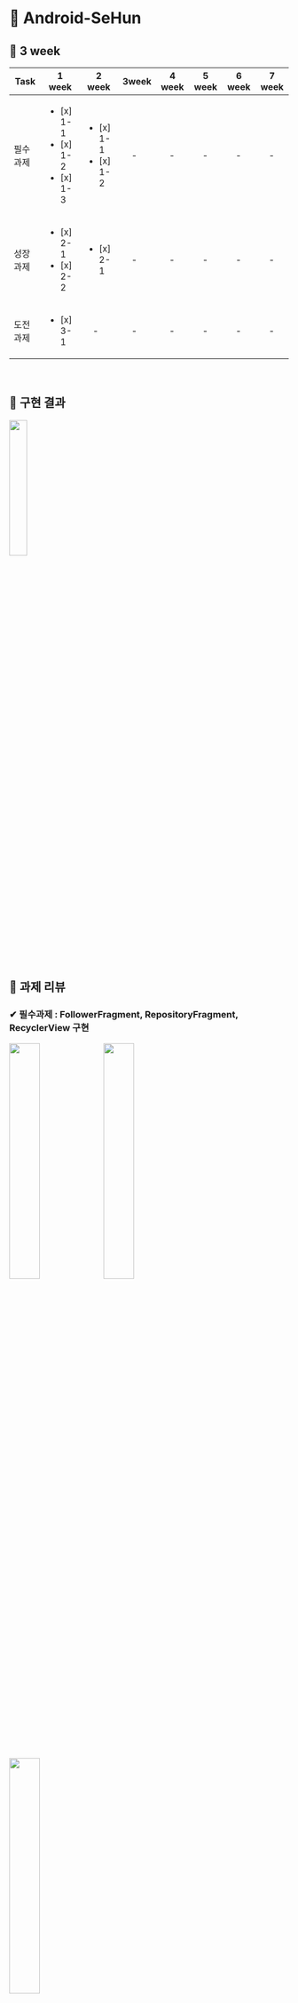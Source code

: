 # &#128154; Android-SeHun

## &#128204; 3 week

| Task           |1 week|2 week|3week|4 week|5 week|6 week|7 week|
|----------------|---------------|---------------|----------------|-----------|-----------|-----------|-----------|
| 필수 과제 | <ul><li> [x] 1-1</li><li> [x] 1-2</li><li> [x] 1-3 | <ul><li> [x] 1-1</li><li> [x] 1-2</li> |　- |　- |　- |　- | 　- |
| 성장 과제 | <ul><li> [x] 2-1</li><li> [x] 2-2 | <ul><li> [x] 2-1 |　- | 　- |　- |　- |　- |
| 도전 과제 | <ul><li> [x] 3-1</li> |　- |　- | 　- |　- |　- |　- |

<br/>

## &#128204; 구현 결과

<img src="https://user-images.githubusercontent.com/81347125/167109903-d18f55f1-ec5f-4558-a3ad-17d20706f196.gif" width="25%">
<br>

## &#128204; 과제 리뷰

### &#10004; 필수과제 : FollowerFragment, RepositoryFragment, RecyclerView 구현

<img src="https://user-images.githubusercontent.com/81347125/167101051-5d32e5c2-41f0-445a-981d-0727276ceae6.png" width = "33%"> <img src="https://user-images.githubusercontent.com/81347125/167101048-0037fd6b-d06f-4cc6-8ec8-44d387a2eff2.png" width = "33%"> <img src="https://user-images.githubusercontent.com/81347125/167101046-1126c3d9-8361-438e-8680-efe5c4dafbc3.png" width="33%">
<br>

#### 1. Activity에 Fragment 배치하기

> 1. HomeActivity.xml에 FragmentContainerView 배치

 ``` kotlin
 <androidx.fragment.app.FragmentContainerView
     android:layout_width="wrap_content"
     android:layout_height="wrap_content" />
 ```

> 2. Fragment 2개 생성 후, HomeActivity와 Fragment 연동

 ``` kotlin
 private fun initTransactionEvent() {
     val followerFragment = FollowerFragment()
     val repositoryFragment = RepositoryFragment()
     ...
    }
 ```

> 3. FollowerFragment 디폴트로 설정

 ``` kotlin
supportFragmentManager.beginTransaction().add(R.id.fcv_home_swaplist, followerFragment).commit()
 ```

> 4. 버튼 분기 처리

 ``` kotlin
with(binding) {
    btnHomeFollowerlist.setOnClickListener {
        supportFragmentManager.beginTransaction().replace(
            R.id.fcv_home_swaplist,
            followerFragment
        ).commit()
    }

    btnHomeRepositorylist.setOnClickListener {
        supportFragmentManager.beginTransaction().replace(
            R.id.fcv_home_swaplist,
            repositoryFragment
        ).commit()
    }
}
 ```

#### 2. RecyclerView 구현하기

> 1. FollowerFragment.xml에 RecyclerView 배치(RepositoryFragment 동일)

 ``` kotlin
 <androidx.recyclerview.widget.RecyclerView
     android:layout_width="match_parent"
     android:layout_height="match_parent"
     app:layoutManager="androidx.recyclerview.widget.LinearLayoutManager" />
 ```

> 2. RecyclerView에 들어갈 item_follower.xml 추가 및 디자인

 ``` kotlin
 <androidx.constraintlayout.widget.ConstraintLayout
     android:layout_width="match_parent"
     android:layout_height="wrap_content">
     ...
 </androidx.constraintlayout.widget.ConstraintLayout>
 ```

> 3. item_follower.xml에 루트를 layout으로 수정, data 태그 추가 및 variable 설정

 ``` kotlin
<?xml version="1.0" encoding="utf-8"?>
<layout xmlns:android="http://schemas.android.com/apk/res/android"
    xmlns:app="http://schemas.android.com/apk/res-auto">

    <data>

        <variable
            name="follower"
            type="com.example.sehun.data.local.HomeFragmentData" />
    </data>

    <androidx.constraintlayout.widget.ConstraintLayout
        android:layout_width="match_parent"
        android:layout_height="wrap_content">

        <TextView
            android:text="@{follower.name}" />

        <TextView
            android:text="@{follower.introduce}" />
    </androidx.constraintlayout.widget.ConstraintLayout>
</layout>
 ```

> 4. DataClass 추가

 ``` kotlin
data class HomeFragmentData(
    val name: String,
    val introduce: String
)
 ```

> 5. RecyclerView Adapter 추가

 ``` kotlin
class FollowerAdapter(private val itemClick: (HomeFragmentData) -> Unit) :
    RecyclerView.Adapter<FollowerAdapter.FollowerViewHolder>() {
    val itemList = mutableListOf<HomeFragmentData>()

    override fun onCreateViewHolder(parent: ViewGroup, viewType: Int): FollowerViewHolder {
        val binding = ItemFollowerListBinding.inflate(
            LayoutInflater.from(parent.context), parent, false
        )
        return FollowerViewHolder(binding, itemClick)
    }

    override fun onBindViewHolder(holder: FollowerViewHolder, position: Int) {
        holder.onBind(itemList[position])
    }

    override fun getItemCount(): Int = itemList.size

    class FollowerViewHolder(
        private val binding: ItemFollowerListBinding,
        private val itemClick: (HomeFragmentData) -> Unit
    ) : RecyclerView.ViewHolder(binding.root) {

        fun onBind(data: HomeFragmentData) {
            binding.follower = data
            binding.root.setOnClickListener {
                itemClick(data)
            }
        }
    }
}
 ```

> 6. RecyclerView 연동

 ``` kotlin
private fun initMainAdapter() {
    binding.rvFollowerList.adapter = followerAdapter
}
 ```

> 7. FollowerFragment에서 RecyclerView item에 데이터 삽입

 ``` kotlin
private fun addItemList() {
    followerAdapter.itemList.addAll(
        listOf<HomeFragmentData>(
            HomeFragmentData("권용민", "1111"),
            HomeFragmentData("김세훈", "2222"),
            HomeFragmentData("이종찬", "3333"),
            HomeFragmentData("이혜빈", "4444"),
            HomeFragmentData("최정원", "5555")
        )
    )
}
 ```

> 8. RepositoryFragment의 RecyclerView는 Grid Layout으로 디자인

 ``` kotlin
 app:layoutManager="androidx.recyclerview.widget.GridLayoutManager"
 ```

#### 3. 텍스트 보기 제한하기

> ellipsize 속성 추가, 텍스트가 잘릴 시 '...'로 표기

 ``` kotlin
 android:ellipsize="end"
 ```

> maxLines 속성 추가, 텍스트 최대 1줄 표기

 ``` kotlin
 android:maxLines="1"
 ```

---

### &#10004; 성장과제 : Intent 전달, RecyclerView item Event 및 ItemDecoration 구현

<img src="https://user-images.githubusercontent.com/81347125/167101041-465064d0-2caa-4178-8149-93db80038127.png" width = "33%"> <img src="https://user-images.githubusercontent.com/81347125/167101036-348e2e96-9e72-4840-92d0-2a7e353d02b3.png" width = "33%"> <img src="https://user-images.githubusercontent.com/81347125/167101026-f49cff09-7b41-42d4-b81d-e8d999aa6edc.png" width="33%">
<br>

#### 1. RecyclerView 아이템 클릭 시, 해당 아이템의 이름과 설명 값을 DetailActivity에서 보여주기

> 1. FollowerAdapter의 viewHolder 클래스 내부 onBind함수에 아이템 클릭리스너 구현

 ``` kotlin
fun onBind(data: HomeFragmentData) {
    binding.follower = data
    binding.root.setOnClickListener {
        itemClick(data)
    }
}
 ```

> 2. FollowerFragment에서 putExtra를 이용해, Intent에 값을 담고 넘겨줌

 ``` kotlin
private fun getInfo() {
    followerAdapter = FollowerAdapter {
        val intent = Intent(requireContext(), DetailActivity::class.java)
        intent.apply {
            putExtra("name", it.name)
            putExtra("introduce", it.introduce)
        }
        startActivity(intent)
    }
}
 ```

> 3. Intent 값을 받고, 텍스트 뷰 세팅

 ``` kotlin
private fun setInfo() {
    val name = intent.getStringExtra("name")
    val intro = intent.getStringExtra("introduce")
    binding.tvDetailName.text = name.toString()
    binding.tvDetailDetailintro.text = intro.toString()
}
 ```

---

### &#10004; 도전과제 : 보일러 플레이트 코드 및 notifyDataSetChanged 개선방안

<img src="https://user-images.githubusercontent.com/81347125/167100998-7f1b1e02-c798-43c4-9a42-736913aa13b6.png" width = "33%"> <img src="https://user-images.githubusercontent.com/81347125/167100964-20953aef-21e9-43a0-961d-5bff0e6e4f07.png" width = "33%">
<br>

---

## &#128204; 추가자료

#### 1. RecyclerView 더 [알아보기](https://s2ehun.tistory.com/)

#### 2. notifyDataSetChanged 더 [알아보기](https://s2ehun.tistory.com/)
